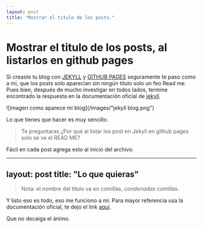```yaml
---
layout: post
title: "Mostrar el titulo de los posts."
---
```


# Mostrar el titulo de los posts, al listarlos en github pages

Si creaste tu blog con [JEKYLL](https://jekyllrb.com/) y [GITHUB PAGES](https://pages.github.com/) seguramente te paso como a mí, que los posts solo aparecían
sin ningún título solo un feo Read me. Pues bien, después de mucho investigar en todos lados, termine
encontrado la respuesta en la documentación oficial de [jekyll](https://jekyllrb.com/).

![imagen como aparece mi blog](/images/"jekyll blog.png")

Lo que tienes que hacer es muy sencillo.

>Te preguntaras ¿Por qué al listar los post en Jekyll en github pages solo se ve el READ ME?

Fácil en cada post agrega esto al inicio del archivo.

  ---
  layout: post
  title:  "Lo que quieras"
  ---
  
>Nota: el nombre del título va en comillas, *condenadas comillas*.

Y listo eso es todo, eso me funciono a mí. Para mayor referencia usa la documentación oficial, te dejo el link [aquí](https://jekyllrb.com/docs/posts/).

Que no decaiga el ánimo.
